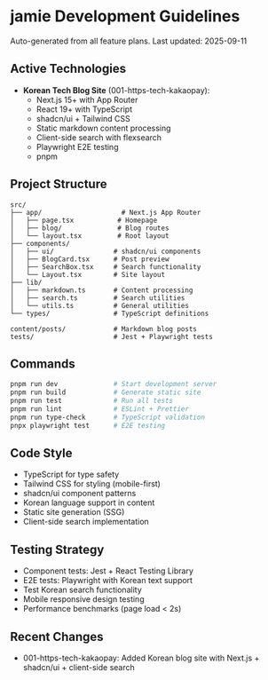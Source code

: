 # jamie Development Guidelines

Auto-generated from all feature plans. Last updated: 2025-09-11

## Active Technologies
- **Korean Tech Blog Site** (001-https-tech-kakaopay):
  - Next.js 15+ with App Router
  - React 19+ with TypeScript
  - shadcn/ui + Tailwind CSS
  - Static markdown content processing
  - Client-side search with flexsearch
  - Playwright E2E testing
  - pnpm

## Project Structure
```
src/
├── app/                    # Next.js App Router
│   ├── page.tsx           # Homepage
│   ├── blog/              # Blog routes
│   └── layout.tsx         # Root layout
├── components/
│   ├── ui/               # shadcn/ui components  
│   ├── BlogCard.tsx      # Post preview
│   ├── SearchBox.tsx     # Search functionality
│   └── Layout.tsx        # Site layout
├── lib/
│   ├── markdown.ts       # Content processing
│   ├── search.ts         # Search utilities
│   └── utils.ts          # General utilities
└── types/                # TypeScript definitions

content/posts/            # Markdown blog posts
tests/                    # Jest + Playwright tests
```

## Commands
```bash
pnpm run dev              # Start development server
pnpm run build            # Generate static site  
pnpm run test             # Run all tests
pnpm run lint             # ESLint + Prettier
pnpm run type-check       # TypeScript validation
pnpx playwright test      # E2E testing
```

## Code Style
- TypeScript for type safety
- Tailwind CSS for styling (mobile-first)
- shadcn/ui component patterns
- Korean language support in content
- Static site generation (SSG)
- Client-side search implementation

## Testing Strategy
- Component tests: Jest + React Testing Library
- E2E tests: Playwright with Korean text support
- Test Korean search functionality
- Mobile responsive design testing
- Performance benchmarks (page load < 2s)

## Recent Changes
- 001-https-tech-kakaopay: Added Korean blog site with Next.js + shadcn/ui + client-side search

<!-- MANUAL ADDITIONS START -->
<!-- Add any manual customizations here - they will be preserved during updates -->
<!-- MANUAL ADDITIONS END -->
